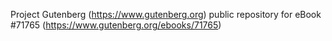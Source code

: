 Project Gutenberg (https://www.gutenberg.org) public repository
for eBook #71765 (https://www.gutenberg.org/ebooks/71765)
